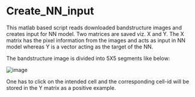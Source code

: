 # Create_NN_input

This matlab based script reads downloaded bandstructure images and creates input for NN model. Two matrices are saved viz. X and Y. The X matrix has the pixel information from the images and acts as input in NN model whereas Y is a vector acting as the target of the NN.

The bandstructure image is divided into 5X5 segments like below:

![image](https://user-images.githubusercontent.com/106304435/170890403-bc09c7b4-4b61-4de3-80d0-3da9ac8c44d8.png)

One has to click on the intended cell and the corresponding cell-id will be stored in the Y matrix as a positive example. 
